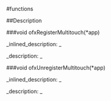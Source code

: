 #functions


<!--
_visible: True_
_advanced: False_
-->

##Description






<!----------------------------------------------------------------------------->

###void ofxRegisterMultitouch(*app)

<!--
_syntax: ofxRegisterMultitouch(*app)_
_name: ofxRegisterMultitouch_
_returns: void_
_returns_description: _
_parameters: ofxiOSApp *app_
_version_started: _
_version_deprecated: _
_summary: _
_constant: False_
_static: False_
_visible: True_
_advanced: False_
-->

_inlined_description: _







_description: _








<!----------------------------------------------------------------------------->

###void ofxUnregisterMultitouch(*app)

<!--
_syntax: ofxUnregisterMultitouch(*app)_
_name: ofxUnregisterMultitouch_
_returns: void_
_returns_description: _
_parameters: ofxiOSApp *app_
_version_started: _
_version_deprecated: _
_summary: _
_constant: False_
_static: False_
_visible: True_
_advanced: False_
-->

_inlined_description: _







_description: _








<!----------------------------------------------------------------------------->

